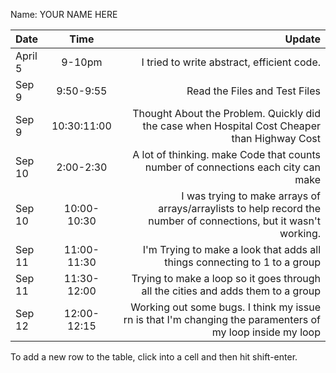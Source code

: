 Name: YOUR NAME HERE

| Date    |    Time     |                                                                                                            Update |
|:--------|:-----------:|------------------------------------------------------------------------------------------------------------------:|
| April 5 |   9-10pm    |                                                                        I tried to write abstract, efficient code. |
| Sep 9   |  9:50-9:55  |                                                                                     Read the Files and Test Files |
| Sep 9   | 10:30:11:00 |                      Thought About the Problem. Quickly did the case when Hospital Cost Cheaper than Highway Cost |
| Sep 10  |  2:00-2:30  |                                 A lot of thinking. make Code that counts number of connections each city can make |
| Sep 10  | 10:00-10:30 | I was trying to make arrays of arrays/arraylists to help record the number of connections, but it wasn't working. |
| Sep 11  | 11:00-11:30 |                                         I'm Trying to make a look that adds all things connecting to 1 to a group |
| Sep 11  | 11:30-12:00 |                                  Trying to make a loop so it goes through all the cities and adds them to a group |
| Sep 12  | 12:00-12:15 |         Working out some bugs. I think my issue rn is that I'm changing the paramenters of my loop inside my loop |


To add a new row to the table, click into a cell and then hit shift-enter.